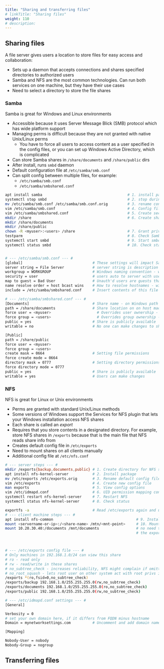 ```yaml
---
title: "Sharing and transferring files"
# linkTitle: "Sharing files"
weight: 110
# description:
---
```


## Sharing files

A file server gives users a location to store files for easy access and collaboration:
- Sets up a daemon that accepts connections and shares specified directories to authorized users
- Samba and NFS are the most common technologies. Can run both services on one machine, but they have their use cases
- Need to select a directory to store the file shares

### Samba

Samba is great for Windows and Linux environments
- Accessible because it uses Server Message Blick (SMB) protocol which has wide platform support
- Managing perms is difficult because they are not granted with native Unix/Linux perms
  - You have to force all users to access content as a user specified in the config files, or you can set up Windows Active Directory, which is complicated
- Can store Samba shares in `/share/documents` and `/share/public` dirs
- After install, runs `smbd` daemon
- Default configuration file at `/etc/samba/smb.conf`
- Can split config between multiple files, for example:
  - `/etc/samba/smb.conf`
  - `/etc/samba/smbshared.conf`

```bash
apt install samba                                       # 1. install package
systemctl stop smbd                                     # 2. stop during initial config
mv /etc/samba/smb.conf /etc/samba/smb.conf.orig         # 3. rename config file before you create new one
vim /etc/samba/smb.conf                                 # 4. Config file #1
vim /etc/samba/smbshared.conf                           # 5. Create second config file
mkdir /share                                            # 6. Create shared files
mkdir /share/documents
mkdir /share/public
chown -R <myuser>:<users> /share                        # 7. Grant privileges
testparm                                                # 8. Check Samba config files
systemctl start smbd                                    # 9. Start smbd service
systemctl status smbd                                   # 10. Check status of smbd service


# --- /etc/samba/smb.conf --- #
[global]                                # These settings will impact Samba as a whole - [this] is called a 'stanza'
server string = File Server             # server string is description field for File Server
workgroup = WORKGROUP                   # Windows naming convention - workgroup is a namespace for a collection of machines
security = user                         # users auto to server with usernames and passwds - 'user' means use local users 
map to guest = Bad User                 # Unauth'd users are guests that can access shares with guest perms
name resolve order = host bcast wins    # How to resolve hostnames - wins is deprecated but here for legacy networks
include = /etc/samba/smbshared.conf     # Insert contents of this file as if it were one config file

# --- /etc/samba/smbshared.conf --- #
[Documents]                             # Share name - on Windows path is //<servername>/Documents
path = /share/documents                 # Share location on on host machine
force user = <myuser>                     # Overrides user ownership - users are treated as `<myuser>`, not their user acct
force group = <users>                     # Overrides group ownership - users are treated as members of `<users>` group
public = yes                            # Share is publicly available
writable = no                           # No one can make changes to share contents

[Public]
path = /share/public
force user = <myuser>
force group = <users>
create mask = 0664                      # Setting file permissions
force create mode = 0664
directory mask = 0777                   # Setting directory permissions
force directory mode = 0777
public = yes                            # Share is publicly available
writable = yes                          # Users can make changes
```


### NFS

NFS is great for Linux or Unix environments
- Perms are granted with standard Unix/Linux methods
- Some versions of Windows support the Services for NFS plugin that lets your Windows installation access NFS shares
- Each share is called an _export_
- Requires that you store contents in a designated directory. For example, store NFS shares in `/exports` because that is the main file that NFS reads share info from
- Creates default config file in `/etc/exports`
- Need to mount shares on all clients manually
- Additional config file at `/etc/nfs.conf`

```bash
# --- server steps --- #
mkdir /exports{backup,documents,public} # 1. Create directory for NFS share
apt install nfs-kernel-server           # 2. Install package
mv /etc/exports /etc/exports.orig       # 3. Rename default config file to preserve, before create new one
vim /etc/exports                        # 4. Create new config file
man exports                             # 5. View config options
vim /etc/idmapd.conf                    # 6. UID permission mapping config file
systemctl restart nfs-kernel-server     # 7. Restart NFS
systemctl status nfs-kernel-server      # 8. Check status

exportfs -a                             # Read /etc/exports again and update exports, no downtime
# --- client machine steps --- #
apt install nfs-common                                      # 9. Install package
mount <servername-or-ip>:/<share-name> /mtn/<mnt-point>     # 10. Mount share on local system
mount 10.20.30.40:/documents /mnt/documents                 # no need to add /exports/ because it was declared as 
                                                            # the export root in /etc/exports



# --- /etc/exports config file --- #
# Only machines in 192.168.1.0/24 can view this share
# ro - read only
# rw - read/write in these shares
# no_subtree_check - increases reliability, NFS might complain if omitted
# no_root_squash - lets root user on other system act with root privs in the exports
/exports *(ro,fsid=0,no_subtree_check)                           
/exports/backup 192.168.1.0/255.255.255.0(rw,no_subtree_check)   
/exports/documents 192.168.1.0/255.255.255.0(ro,no_subtree_check)
/exports/public 192.168.1.0/255.255.255.0(rw,no_subtree_check)

# --- /etc/idmapd.conf settings --- #
[General]

Verbosity = 0
# set your own domain here, if it differs from FQDN minus hostname
Domain = mynetworksettings.com          # Uncomment and add domain name

[Mapping]

Nobody-User = nobody
Nobody-Group = nogroup
```

## Transferring files

